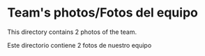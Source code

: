 Team's photos/Fotos del equipo
====

This directory contains 2 photos of the team.   
  
Este directorio contiene 2 fotos de nuestro equipo
